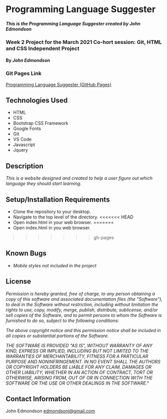 # Programming Language Suggester

#### _This is the Programming Language Suggester created by John Edmondson_

### Week 2 Project for the March 2021 Co-hort session: Git, HTML and CSS Independent Project

#### By _**John Edmondson**_

### Git Pages Link

[Programming Language Suggester (GitHub Pages)](http://basicjohn.github.io/language-suggester)

## Technologies Used

- HTML
- CSS
- Bootstrap CSS Framework
- Google Fonts
- Git
- VS Code
- Javascript
- Jquery

## Description

_This is a website designed and created to help a user figure out which language they should start learning._

## Setup/Installation Requirements

- Clone the repository to your desktop.
- Navigate to the top level of the directory.
<<<<<<< HEAD
- Open index.html in your web browser.
=======
- Open index.html in you web browser.
>>>>>>> gh-pages

## Known Bugs

- _Mobile styles not included in the project_

## License

_Permission is hereby granted, free of charge, to any person obtaining a copy of this software and associated documentation files (the "Software"), to deal in the Software without restriction, including without limitation the rights to use, copy, modify, merge, publish, distribute, sublicense, and/or sell copies of the Software, and to permit persons to whom the Software is furnished to do so, subject to the following conditions:_

_The above copyright notice and this permission notice shall be included in all copies or substantial portions of the Software._

_THE SOFTWARE IS PROVIDED "AS IS", WITHOUT WARRANTY OF ANY KIND, EXPRESS OR IMPLIED, INCLUDING BUT NOT LIMITED TO THE WARRANTIES OF MERCHANTABILITY, FITNESS FOR A PARTICULAR PURPOSE AND NONINFRINGEMENT. IN NO EVENT SHALL THE AUTHORS OR COPYRIGHT HOLDERS BE LIABLE FOR ANY CLAIM, DAMAGES OR OTHER LIABILITY, WHETHER IN AN ACTION OF CONTRACT, TORT OR OTHERWISE, ARISING FROM, OUT OF OR IN CONNECTION WITH THE SOFTWARE OR THE USE OR OTHER DEALINGS IN THE SOFTWARE."_

## Contact Information

John Edmondson edmondsonj@gmail.com

